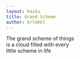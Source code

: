 ```yaml
---
layout: haiku
title: Grand Scheme
author: krlmhkl
---
```


The grand scheme of things<br>
is a cloud filled with every<br>
little scheme in life<br>
